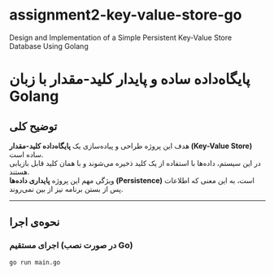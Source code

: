 # assignment2-key-value-store-go
Design and Implementation of a Simple Persistent Key-Value Store Database Using Golang
# پایگاه‌داده ساده و پایدار کلید-مقدار با زبان Golang

## توضیح کلی
هدف این پروژه طراحی و پیاده‌سازی یک **پایگاه‌داده کلید-مقدار (Key-Value Store)** ساده است.  
در این سیستم، داده‌ها با استفاده از یک کلید ذخیره می‌شوند و با همان کلید قابل بازیابی هستند.  
ویژگی مهم این پروژه **پایداری داده‌ها (Persistence)** است، به این معنی که اطلاعات پس از بستن برنامه نیز از بین نمی‌روند.

---

## نحوه‌ی اجرا

### اجرای مستقیم (در صورت نصب Go)
```bash
go run main.go

